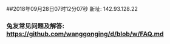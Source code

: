 ##2018年09月28日07时12分07秒 新址: 142.93.128.22
### 兔友常见问题及解答: https://github.com/wanggonging/d/blob/w/FAQ.md
